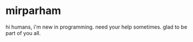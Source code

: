 # mirparham

hi humans,
i'm new in programming.
need your help sometimes.
glad to be part of you all.
